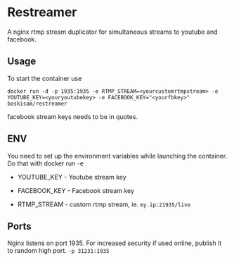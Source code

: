 # Restreamer

A nginx rtmp stream duplicator for simultaneous streams to youtube and facebook.

## Usage

To start the container use 

`docker run -d -p 1935:1935 -e RTMP_STREAM=<yourcustomrtmpstream> -e YOUTUBE_KEY=<youryoutubekey> -e FACEBOOK_KEY="<yourfbkey>" boskisam/restreamer`

facebook stream keys needs to be in quotes.

## ENV
You need to set up the environment variables while launching the container. Do that with docker run -e

* YOUTUBE_KEY - Youtube stream key

* FACEBOOK_KEY - Facebook stream key

* RTMP_STREAM - custom rtmp stream, ie. `my.ip:21935/live`

## Ports
Nginx listens on port 1935. For increased security if used online, publish it to random high port. `-p 31231:1935`
